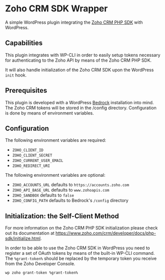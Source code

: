 # Zoho CRM SDK Wrapper

A simple WordPress plugin integrating the [Zoho CRM PHP SDK](https://github.com/zoho/zcrm-php-sdk) with WordPress.

## Capabilities

This plugin integrates with WP-CLI in order to easily setup tokens necessary for authenticating to the Zoho API by means
of the Zoho CRM PHP SDK.

It will also handle initialization of the Zoho CRM SDK upon the WordPress `init` hook.

## Prerequisites

This plugin is developed with a WordPress [Bedrock](https://github.com/roots/bedrock) installation into mind. The Zoho 
CRM tokens will be stored in the /config directory. Configuration is done by means of environment variables.

## Configuration

The following environment variables are required:

- `ZOHO_CLIENT_ID`
- `ZOHO_CLIENT_SECRET`
- `ZOHO_CURRENT_USER_EMAIL`
- `ZOHO_REDIRECT_URI`

The following environment variables are optional:

- `ZOHO_ACCOUNTS_URL` defaults to `https://accounts.zoho.com`
- `ZOHO_API_BASE_URL` defaults to `www.zohoapis.com`
- `ZOHO_SANDBOX` defaults to `false`
- `ZOHO_CONFIG_PATH` defaults to Bedrock's `/config` directory

## Initialization: the Self-Client Method

For more information on the Zoho CRM PHP SDK initialization please check out its documentation at https://www.zoho.com/crm/developer/docs/php-sdk/initialize.html.

In order to be able to use the Zoho CRM SDK in WordPress you need to register a set of OAuth tokens by means of the 
built-in WP-CLI command. The `%grant-token%` should be replaced by the temporary token you receive from the Zoho 
Developer Console.

```
wp zoho grant-token %grant-token%
```
